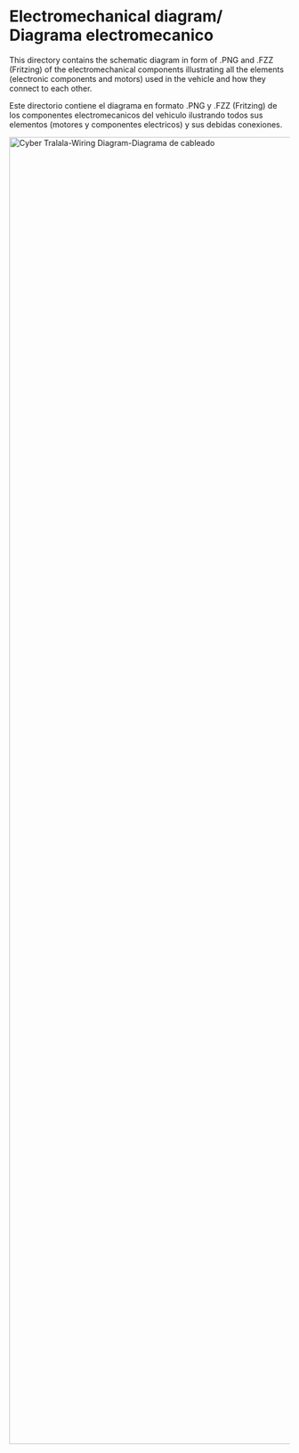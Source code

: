 Electromechanical diagram/ Diagrama electromecanico
====

This directory contains the schematic diagram in form of .PNG and .FZZ (Fritzing) of the electromechanical components illustrating all the elements (electronic components and motors) used in the vehicle and how they connect to each other.  

  Este directorio contiene el diagrama en formato .PNG y .FZZ (Fritzing) de los componentes electromecanicos del vehiculo ilustrando todos sus elementos (motores y componentes electricos) y sus debidas conexiones.  

  <img width="1884" height="2349" alt="Cyber Tralala-Wiring Diagram-Diagrama de cableado" src="https://github.com/user-attachments/assets/338091d2-1cc9-454a-be3a-78ea1673fd7b" />

